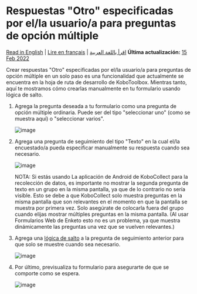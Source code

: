 # Respuestas "Otro" especificadas por el/la usuario/a para preguntas de opción múltiple
<a href="../user_specified_other.html">Read in English</a> | <a href="../fr/user_specified_other.html">Lire en français</a> | <a href="../ar/user_specified_other.html">اقرأ باللغة العربية</a>
**Última actualización:** <a href="https://github.com/kobotoolbox/docs/blob/511ea4cb3c698a4b45e7c2b4efd1af4e356e811f/source/user_specified_other.md" class="reference">15 Feb 2022</a>

Crear respuestas "Otro" especificadas por el/la usuario/a para preguntas de opción múltiple en un solo paso es una funcionalidad que actualmente se encuentra en la hoja de ruta de desarrollo de KoboToolbox. Mientras tanto, aquí te mostramos cómo crearlas manualmente en tu formulario usando lógica de salto.

1. Agrega la pregunta deseada a tu formulario como una pregunta de opción múltiple ordinaria. Puede ser del tipo "seleccionar uno" (como se muestra aquí) o "seleccionar varios".

    ![image](/images/user_specified_other/type.png)

2. Agrega una pregunta de seguimiento del tipo "Texto" en la cual el/la encuestado/a pueda especificar manualmente su respuesta cuando sea necesario.

    ![image](/images/user_specified_other/text.png)

    NOTA: Si estás usando La aplicación de Android de KoboCollect para la recolección de datos, es importante no mostrar la segunda pregunta de texto en un grupo en la misma pantalla, ya que de lo contrario no sería visible. Esto se debe a que KoboCollect solo muestra preguntas en la misma pantalla que son relevantes en el momento en que la pantalla se muestra por primera vez. Solo asegúrate de colocarla fuera del grupo cuando elijas mostrar múltiples preguntas en la misma pantalla. (Al usar Formularios Web de Enketo esto no es un problema, ya que muestra dinámicamente las preguntas una vez que se vuelven relevantes.)

3. Agrega una [lógica de salto](skip_logic.md) a la pregunta de seguimiento anterior para que solo se muestre cuando sea necesario.

    ![image](/images/user_specified_other/skip_logic.png)

4. Por último, previsualiza tu formulario para asegurarte de que se comporte como se espera.

    ![image](/images/user_specified_other/preview.png)